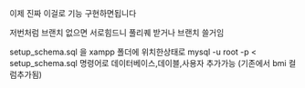 이제 진짜 이걸로 기능 구현하면됩니다

저번처럼 브랜치 없으면 서로힘드니 풀리퀘 받거나 브랜치 쓸거임

setup_schema.sql 을 xampp 폴더에 위치한상태로 
mysql -u root -p < setup_schema.sql
명령어로 데이터베이스,데이블,사용자 추가가능 (기존에서 bmi 컬럼추가됨)
